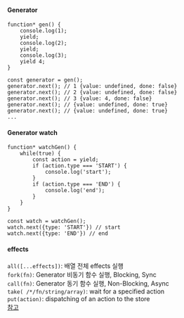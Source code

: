 #### Generator
```
function* gen() {
    console.log(1);
    yield;
    console.log(2);
    yield;
    console.log(3);
    yield 4;
}

const generator = gen();
generator.next(); // 1 {value: undefined, done: false}
generator.next(); // 2 {value: undefined, done: false}
generator.next(); // 3 {value: 4, done: false}
generator.next(); // {value: undefined, done: true}
generator.next(); // {value: undefined, done: true}
...

```

#### Generator watch
```
function* watchGen() {
    while(true) {
        const action = yield;
        if (action.type === 'START') {
            console.log('start');
        }
        if (action.type === 'END') {
            console.log('end');
        }
    }
}

const watch = watchGen();
watch.next({type: 'START'}) // start
watch.next({type: 'END'}) // end
```

#### effects
`all([...effects])`:  배열 전체 effects 실행  
`fork(fn)`:  Generator 비동기 함수 실행, Blocking, Sync  
`call(fn)`:  Generator 동기 함수 실행, Non-Blocking, Async  
`take( /*/fn/string/array)`: wait for a specified action  
`put(action)`: dispatching of an action to the store  
[참고](https://redux-saga.js.org/docs/api/)

